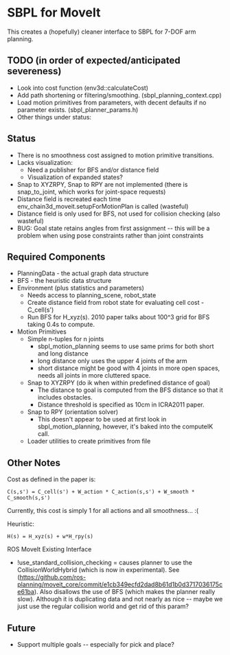 # SBPL for MoveIt

This creates a (hopefully) cleaner interface to SBPL for 7-DOF arm planning.

## TODO (in order of expected/anticipated severeness)
 * Look into cost function (env3d::calculateCost)
 * Add path shortening or filtering/smoothing. (sbpl_planning_context.cpp)
 * Load motion primitives from parameters, with decent defaults if no parameter exists. (sbpl_planner_params.h)
 * Other things under status:

## Status
 * There is no smoothness cost assigned to motion primitive transitions.
 * Lacks visualization:
   * Need a publisher for BFS and/or distance field
   * Visualization of expanded states?
 * Snap to XYZRPY, Snap to RPY are not implemented (there is snap_to_joint, which works for joint-space requests)
 * Distance field is recreated each time env_chain3d_moveit.setupForMotionPlan is called (wasteful)
 * Distance field is only used for BFS, not used for collision checking (also wasteful)
 * BUG: Goal state retains angles from first assignment -- this will be a problem when using pose constraints rather than joint constraints

## Required Components
 * PlanningData - the actual graph data structure
 * BFS - the heuristic data structure
 * Environment (plus statistics and parameters)
   * Needs access to planning_scene, robot_state
   * Create distance field from robot state for evaluating cell cost - C_cell(s')
   * Run BFS for H_xyz(s). 2010 paper talks about 100^3 grid for BFS taking 0.4s to compute.
 * Motion Primitives
   * Simple n-tuples for n joints
     * sbpl_motion_planning seems to use same prims for both short and long distance
     * long distance only uses the upper 4 joints of the arm
     * short distance might be good with 4 joints in more open spaces, needs all joints in more cluttered space.
   * Snap to XYZRPY (do ik when within predefined distance of goal)
     * The distance to goal is computed from the BFS distance so that it includes obstacles.
     * Distance threshold is specified as 10cm in ICRA2011 paper.
   * Snap to RPY (orientation solver)
     * This doesn't appear to be used at first look in sbpl_motion_planning, however,
       it's baked into the computeIK call.
   * Loader utilities to create primitives from file

## Other Notes

Cost as defined in the paper is:

    C(s,s') = C_cell(s') + W_action * C_action(s,s') + W_smooth * C_smooth(s,s')

Currently, this cost is simply 1 for all actions and all smoothness... :(

Heuristic:

    H(s) = H_xyz(s) + w*H_rpy(s)

ROS MoveIt Existing Interface
 * !use_standard_collision_checking = causes planner to use the CollisionWorldHybrid (which is now in experimental).
   See (https://github.com/ros-planning/moveit_core/commit/e1cb349ecfd2dad8b61d1b0d3717036175ce61ba).
   Also disallows the use of BFS (which makes the planner really slow).
   Although it is duplicating data and not nearly as nice -- maybe we just use the regular collision world and get rid of this param?

## Future

 * Support multiple goals -- especially for pick and place?
